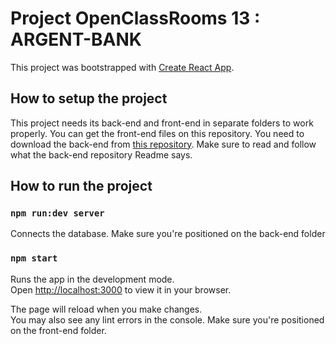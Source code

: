 # Project OpenClassRooms 13 : ARGENT-BANK

This project was bootstrapped with [Create React App](https://github.com/facebook/create-react-app).

## How to setup the project

This project needs its back-end and front-end in separate folders to work properly.
You can get the front-end files on this repository.
You need to download the back-end from [this repository](https://github.com/OpenClassrooms-Student-Center/Project-10-Bank-API).
Make sure to read and follow what the back-end repository Readme says.

## How to run the project

### `npm run:dev server`

Connects the database. Make sure you're positioned on the back-end folder

### `npm start`

Runs the app in the development mode.\
Open [http://localhost:3000](http://localhost:3000) to view it in your browser.

The page will reload when you make changes.\
You may also see any lint errors in the console.
Make sure you're positioned on the front-end folder.
